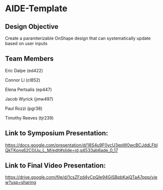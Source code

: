 # AIDE-Template

## Design Objective
Create a paramterizable OnShape design that can systematically update based on user inputs

## Team Members
Eric Dalpe (ed422)

Connor Li (cl852)

Elena Pertsalis (ep447)

Jacob Wyrick (jmw497)

Paul Rozzi (pgr38)

Timothy Reeves (tjr239)

## Link to Symposium Presentation:
https://docs.google.com/presentation/d/18S4u9F0vcU3epW0wcBCJddLFblQkTKons62CGUu_L_M/edit#slide=id.g4533ab6ade_0_17

## Link to Final Video Presentation:
https://drive.google.com/file/d/1csZFzd4yCpQle94GiSBpbKajQTaA7ppp/view?usp=sharing
